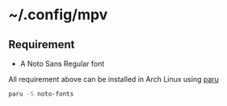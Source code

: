 # ~/.config/mpv

## Requirement

- A Noto Sans Regular font

All requirement above can be installed in Arch Linux using [paru](https://github.com/morganamilo/paru)
```bash
paru -S noto-fonts
```
